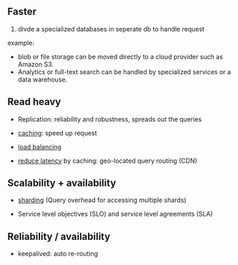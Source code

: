 
## Faster

1. divde a specialized databases in seperate db to handle request

example:
-  blob or file storage can be moved directly to a cloud provider such as Amazon S3. 
- Analytics or full-text search can be handled by specialized services or a data warehouse. 


## Read heavy

- Replication: reliability and robustness, spreads out the queries 

- [caching](caching.md): speed up request

- [load balancing](load-balance.md)

- [reduce latency](latency.md) by caching: geo-located query routing (CDN)



## Scalability + availability

- [sharding](sharding.md) (Query overhead for accessing multiple shards)

- Service level objectives (SLO) and service level agreements (SLA)


## Reliability / availability

- keepalived: auto re-routing

